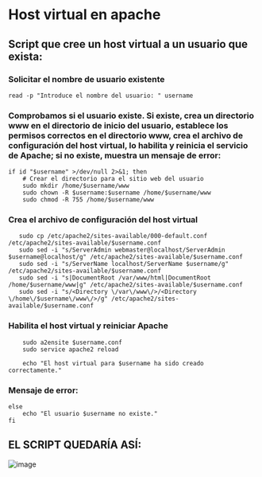 # Host virtual en apache

## Script que cree un host virtual a un usuario que exista:

### Solicitar el nombre de usuario existente

```read -p "Introduce el nombre del usuario: " username```

### Comprobamos si el usuario existe. Si existe, crea un directorio www en el directorio de inicio del usuario, establece los permisos correctos en el directorio www, crea el archivo de configuración del host virtual, lo habilita y reinicia el servicio de Apache; si no existe, muestra un mensaje de error:

```
if id "$username" >/dev/null 2>&1; then
    # Crear el directorio para el sitio web del usuario
    sudo mkdir /home/$username/www
    sudo chown -R $username:$username /home/$username/www
    sudo chmod -R 755 /home/$username/www
```

### Crea el archivo de configuración del host virtual
 ```
    sudo cp /etc/apache2/sites-available/000-default.conf /etc/apache2/sites-available/$username.conf
    sudo sed -i "s/ServerAdmin webmaster@localhost/ServerAdmin $username@localhost/g" /etc/apache2/sites-available/$username.conf
    sudo sed -i "s/ServerName localhost/ServerName $username/g" /etc/apache2/sites-available/$username.conf
    sudo sed -i "s|DocumentRoot /var/www/html|DocumentRoot /home/$username/www|g" /etc/apache2/sites-available/$username.conf
    sudo sed -i "s/<Directory \/var\/www\/>/<Directory \/home\/$username\/www\/>/g" /etc/apache2/sites-available/$username.conf
```
### Habilita el host virtual y reiniciar Apache
```
    sudo a2ensite $username.conf
    sudo service apache2 reload

    echo "El host virtual para $username ha sido creado correctamente."
```
### Mensaje de error:
```
else
    echo "El usuario $username no existe."
fi
```

## EL SCRIPT QUEDARÍA ASÍ:

![image](https://user-images.githubusercontent.com/92718546/222256705-7c74842e-39c9-4f7f-94cc-9619318ad2f2.png)
